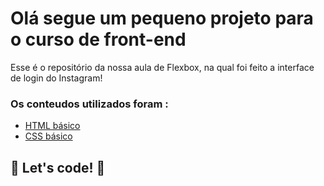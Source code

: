 # Olá segue um pequeno projeto para o curso de front-end 

Esse é o repositório da nossa aula de Flexbox, na qual foi feito a interface de login do Instagram! 

### Os conteudos utilizados foram :

* [HTML básico](https://www.w3schools.com/html/)
* [CSS básico](https://developer.mozilla.org/pt-BR/docs/Web/CSS)

## 🚀 Let's code! 🚀
